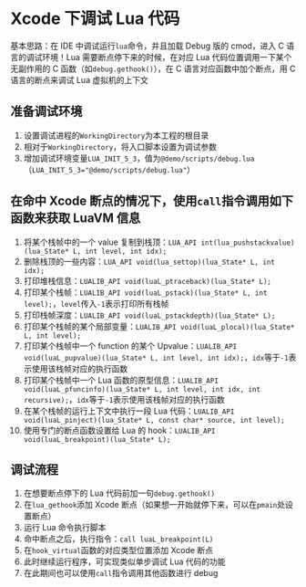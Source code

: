 # Xcode 下调试 Lua 代码

基本思路：在 IDE 中调试运行`lua`命令，并且加载 Debug 版的 cmod，进入 C 语言的调试环境！Lua 需要断点停下来的时候，在对应 Lua 代码位置调用一下某个无副作用的 C 函数（如`debug.gethook()`），在 C 语言对应函数中加个断点，用 C 语言的断点来调试 Lua 虚拟机的上下文

## 准备调试环境

1. 设置调试进程的`WorkingDirectory`为本工程的根目录
2. 相对于`WorkingDirectory`，将入口脚本设置为调试参数
3. 增加调试环境变量`LUA_INIT_5_3`，值为`@demo/scripts/debug.lua`（`LUA_INIT_5_3="@demo/scripts/debug.lua"`）

## 在命中 Xcode 断点的情况下，使用`call`指令调用如下函数来获取 LuaVM 信息

1. 将某个栈帧中的一个 value 复制到栈顶：`LUA_API int(lua_pushstackvalue)(lua_State* L, int level, int idx);`
2. 删除栈顶的一些内容：`LUA_API void(lua_settop)(lua_State* L, int idx);`
3. 打印堆栈信息：`LUALIB_API void(luaL_ptraceback)(lua_State* L);`
4. 打印某个栈帧：`LUALIB_API void(luaL_pstack)(lua_State* L, int level);`，`level`传入`-1`表示打印所有栈帧
5. 打印栈帧深度：`LUALIB_API void(luaL_pstackdepth)(lua_State* L);`
6. 打印某个栈帧的某个局部变量：`LUALIB_API void(luaL_plocal)(lua_State* L, int level);`
7. 打印某个栈帧中一个 function 的某个 Upvalue：`LUALIB_API void(luaL_pupvalue)(lua_State* L, int level, int idx);`，`idx`等于`-1`表示使用该栈帧对应的执行函数
8. 打印某个栈帧中一个 Lua 函数的原型信息：`LUALIB_API void(luaL_pfuncinfo)(lua_State* L, int level, int idx, int recursive);`，`idx`等于`-1`表示使用该栈帧对应的执行函数
9. 在某个栈帧的运行上下文中执行一段 Lua 代码：`LUALIB_API void(luaL_pinject)(lua_State* L, const char* source, int level);`
10. 使用专门的断点函数设置给 Lua 的 hook：`LUALIB_API void(luaL_breakpoint)(lua_State* L);`

## 调试流程

1. 在想要断点停下的 Lua 代码前加一句`debug.gethook()`
2. 在`lua_gethook`添加 Xcode 断点（如果想一开始就停下来，可以在`pmain`处设置断点）
3. 运行 Lua 命令执行脚本
4. 命中断点之后，执行指令：`call luaL_breakpoint(L)`
5. 在`hook_virtual`函数的对应类型位置添加 Xcode 断点
6. 此时继续运行程序，可实现类似单步调试 Lua 代码的功能
7. 在此期间也可以使用`call`指令调用其他函数进行 debug
